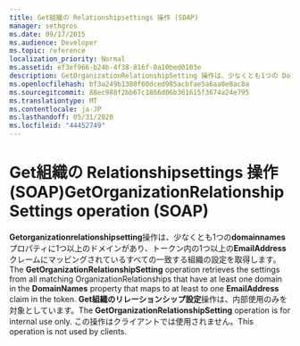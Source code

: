 ```yaml
---
title: Get組織の Relationshipsettings 操作 (SOAP)
manager: sethgros
ms.date: 09/17/2015
ms.audience: Developer
ms.topic: reference
localization_priority: Normal
ms.assetid: ef3ef966-b24b-4f38-816f-0a10bed0103e
description: GetOrganizationRelationshipSetting 操作は、少なくとも1つの DomainNames プロパティに1つ以上のドメインがあり、トークン内の1つ以上の EmailAddress クレームにマッピングされているすべての一致する組織の設定を取得します。 Get組織のリレーションシップ設定操作は、内部使用のみを対象としています。 この操作はクライアントでは使用されません。
ms.openlocfilehash: bf3a249b1380f60dced985acbfae5a6aa0e8ac8a
ms.sourcegitcommit: 88ec988f2bb67c1866d06b361615f3674a24e795
ms.translationtype: MT
ms.contentlocale: ja-JP
ms.lasthandoff: 05/31/2020
ms.locfileid: "44452749"
---
```

# <a name="getorganizationrelationshipsettings-operation-soap"></a><span data-ttu-id="6238b-105">Get組織の Relationshipsettings 操作 (SOAP)</span><span class="sxs-lookup"><span data-stu-id="6238b-105">GetOrganizationRelationshipSettings operation (SOAP)</span></span>

<span data-ttu-id="6238b-106">**Getorganizationrelationshipsetting**操作は、少なくとも1つの**domainnames**プロパティに1つ以上のドメインがあり、トークン内の1つ以上の**EmailAddress**クレームにマッピングされているすべての一致する組織の設定を取得します。</span><span class="sxs-lookup"><span data-stu-id="6238b-106">The **GetOrganizationRelationshipSetting** operation retrieves the settings from all matching OrganizationRelationships that have at least one domain in the **DomainNames** property that maps to at least to one **EmailAddress** claim in the token.</span></span> <span data-ttu-id="6238b-107">**Get組織のリレーションシップ設定**操作は、内部使用のみを対象としています。</span><span class="sxs-lookup"><span data-stu-id="6238b-107">The **GetOrganizationRelationshipSetting** operation is for internal use only.</span></span> <span data-ttu-id="6238b-108">この操作はクライアントでは使用されません。</span><span class="sxs-lookup"><span data-stu-id="6238b-108">This operation is not used by clients.</span></span> 
  

